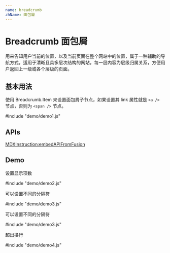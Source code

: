 ```yaml
---
name: breadcrumb
zhName: 面包屑
---
```


# Breadcrumb 面包屑

用来告知用户当前的位置，以及当前页面在整个网站中的位置，属于一种辅助的导航方式，适用于清晰且具多层次结构的网站，每一层内容为层级归属关系，方便用户返回上一级或各个层级的页面。


## 基本用法

使用 Breadcrumb.Item 来设置面包屑子节点，如果设置其 link 属性就是 `<a />` 节点，否则为 `<span />` 节点。

#include "demo/demo1.js"


## APIs

[MDXInstruction:embedAPIFromFusion](https://github.com/alibaba-fusion/next/blob/master/docs/breadcrumb/index.md)


## Demo

设置显示项数

#include "demo/demo2.js"

可以设置不同的分隔符

#include "demo/demo3.js"

可以设置不同的分隔符

#include "demo/demo3.js"

超出换行

#include "demo/demo4.js"





